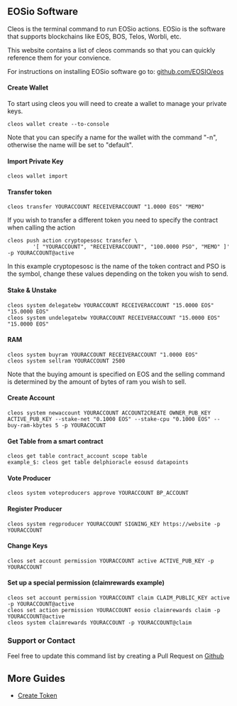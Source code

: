 ## EOSio Software

Cleos is the terminal command to run EOSio actions. EOSio is the software that supports blockchains like EOS, BOS, Telos, Worbli, etc.

This website contains a list of cleos commands so that you can quickly reference them for your convience. 

For instructions on installing EOSio software go to: [github.com/EOSIO/eos](https://github.com/EOSIO/eos)

#### Create Wallet

To start using cleos you will need to create a wallet to manage your private keys.

    cleos wallet create --to-console

Note that you can specify a name for the wallet with the command "-n", otherwise the name will be set to "default".

#### Import Private Key

    cleos wallet import

#### Transfer token

    cleos transfer YOURACCOUNT RECEIVERACCOUNT "1.0000 EOS" "MEMO"

If you wish to transfer a different token you need to specify the contract when calling the action

```
cleos push action cryptopesosc transfer \
        '[ "YOURACCOUNT", "RECEIVERACCOUNT", "100.0000 PSO", "MEMO" ]' -p YOURACCOUNT@active
```

In this example cryptopesosc is the name of the token contract and PSO is the symbol, change these values depending on the token you wish to send.

#### Stake & Unstake

```
cleos system delegatebw YOURACCOUNT RECEIVERACCOUNT "15.0000 EOS" "15.0000 EOS"
cleos system undelegatebw YOURACCOUNT RECEIVERACCOUNT "15.0000 EOS" "15.0000 EOS"
```

#### RAM
```
cleos system buyram YOURACCOUNT RECEIVERACCOUNT "1.0000 EOS"
cleos system sellram YOURACCOUNT 2500
```
Note that the buying amount is specified on EOS and the selling command is determined by the amount of bytes of ram you wish to sell.

#### Create Account

```
cleos system newaccount YOURACCOUNT ACCOUNT2CREATE OWNER_PUB_KEY ACTIVE_PUB_KEY --stake-net "0.1000 EOS" --stake-cpu "0.1000 EOS" --buy-ram-kbytes 5 -p YOURACOCUNT
```

#### Get Table from a smart contract

    cleos get table contract_account scope table
    example_$: cleos get table delphioracle eosusd datapoints

#### Vote Producer

    cleos system voteproducers approve YOURACCOUNT BP_ACCOUNT
    
#### Register Producer

    cleos system regproducer YOURACCOUNT SIGNING_KEY https://website -p YOURACCOUNT

#### Change Keys

    cleos set account permission YOURACCOUNT active ACTIVE_PUB_KEY -p YOURACCOUNT
    
#### Set up a special permission (claimrewards example) 

    cleos set account permission YOURACCOUNT claim CLAIM_PUBLIC_KEY active -p YOURACCOUNT@active
    cleos set action permission YOURACCOUNT eosio claimrewards claim -p YOURACCOUNT@active
    cleos system claimrewards YOURACCOUNT -p YOURACCOUNT@claim

### Support or Contact

Feel free to update this command list by creating a Pull Request on [Github](https://github.com/PixelNoob/cleos/)

## More Guides

* [Create Token](pages/token.md)
